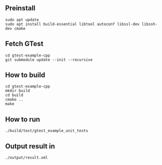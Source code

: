 ## Preinstall
```
sudo apt update
sudo apt install build-essential libtool autoconf libssl-dev libssh-dev cmake
```

## Fetch GTest
```
cd gtest-example-cpp 
git submodule update --init --recursive
```

## How to build
```
cd gtest-example-cpp
mkdir build
cd build
cmake ..
make
```

## How to run
```
./build/test/gtest_example_unit_tests
```

## Output result in
```
./output/result.xml
```